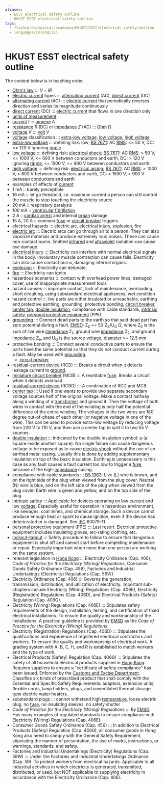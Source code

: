 ```yaml
---
aliases:
  - ESST electrical safety outline
  - HKUST ESST electrical safety outline
tags:
  - flashcards/special/academia/HKUST/ESST/electrical_safety/outline
  - languages/in/English
---
```


# HKUST ESST electrical safety outline

The content below is in teaching order.

- [Ohm's law](../../../../../general/Ohm's%20law.md) ::: _V_ = _IR_ <!--SR:!2024-02-11,4,270!2024-02-11,4,270-->
- [electric current](../../../../../general/electric%20current.md) types ::: [alternating current](../../../../../general/alternating%20current.md) (AC), [direct current](../../../../../general/direct%20current.md) (DC) <!--SR:!2024-02-11,4,270!2024-02-11,4,284-->
- [alternating current](../../../../../general/alternating%20current.md) (AC) ::: [electric current](../../../../../general/electric%20current.md) that periodically reverses direction and varies its magnitude continuously <!--SR:!2024-02-11,4,270!2024-02-11,4,270-->
- [direct current](../../../../../general/direct%20current.md) (DC) ::: [electric current](../../../../../general/electric%20current.md) that flows in one direction only <!--SR:!2024-02-11,4,289!2024-02-11,4,289-->
- [units of measurement](../../../../../general/unit%20of%20measurement.md)
- [current](../../../../../general/electric%20current.md) _I_ ::: [ampere](../../../../../general/ampere.md) A <!--SR:!2024-02-11,4,284!2024-02-11,4,284-->
- [resistance](../../../../../general/electrical%20resistance%20and%20conductance.md) _R_ (DC) or [impedance](../../../../../general/electrical%20impedance.md) _Z_ (AC) ::: [Ohm](../../../../../general/Ohm.md) Ω <!--SR:!2024-02-11,4,289!2024-02-11,4,289-->
- [voltage](../../../../../general/voltage.md) _V_ ::: [volt](../../../../../general/volt.md) V <!--SR:!2024-02-11,4,284!2024-02-11,4,289-->
- [voltage](../../../../../general/voltage.md) classification ::: [extra-low voltage](../../../../../general/extra-low%20voltage.md), [low voltage](../../../../../general/low%20voltage.md), [high voltage](../../../../../general/high%20voltage.md) <!--SR:!2024-02-11,4,284!2024-02-11,4,284-->
- [extra-low voltage](../../../../../general/extra-low%20voltage.md) ::: defining risk: low; [BS 7671](../../../../../general/BS%207671.md): AC [RMS](../../../../../general/root%20mean%20square.md): <= 50 V, DC: <= 120 V ignoring [ripple](ripple%20(electrical).md) <!--SR:!2024-02-11,4,289!2024-02-11,4,289-->
- [low voltage](../../../../../general/low%20voltage.md) ::: defining risk: [electrical shock](../../../../../general/electrical%20injury.md); [BS 7671](../../../../../general/BS%207671.md): AC [RMS](../../../../../general/root%20mean%20square.md): > 50 V, <= 1000 V, <= 600 V between conductors and earth, DC: > 120 V ignoring [ripple](ripple%20(electrical).md), <= 1500 V, <= 900 V between conductors and earth <!--SR:!2024-02-10,3,269!2024-02-11,4,284-->
- [high voltage](../../../../../general/high%20voltage.md) ::: defining risk: [electrical arcing](../../../../../general/electric%20arc.md); [BS 7671](../../../../../general/BS%207671.md): AC [RMS](../../../../../general/root%20mean%20square.md): > 1000 V, > 600 V between conductors and earth, DC: > 1500 V, > 900 V between conductors and earth <!--SR:!2024-02-10,3,264!2024-02-11,4,289-->
- examples of effects of [current](../../../../../general/electric%20current.md)
- 1 mA :: barely perceptible <!--SR:!2024-02-11,4,270-->
- 16 mA :: let go threshold, i.e. maximum current a person can still control the muscle to stop touching the electricity source <!--SR:!2024-02-10,3,269-->
- 20 mA :: respiratory paralysis <!--SR:!2024-02-08,1,249-->
- 100 mA :: [ventricular fibrillation](../../../../../general/ventricular%20fibrillation.md) <!--SR:!2024-02-10,3,264-->
- 2 A :: [cardiac arrest](../../../../../general/cardiac%20arrest.md) and internal [organ](../../../../../general/organ%20(biology).md) damage <!--SR:!2024-02-11,4,289-->
- 15 A, 20 A :: common [fuse](fuse%20(electrical).md) or [circuit breaker](../../../../../general/circuit%20breaker.md) triggers <!--SR:!2024-02-11,4,284-->
- electrical hazards ::: [electric arc](../../../../../general/electric%20arc.md), [electrical injury](../../../../../general/electrical%20injury.md), [explosion](../../../../../general/explosion.md), [fire](../../../../../general/fire.md) <!--SR:!2024-02-11,4,289!2024-02-11,4,289-->
- [electric arc](../../../../../general/electric%20arc.md) ::: Electric arcs can go through air to a person. They can also vaporize materials and produce extremely loud noises. These can cause non-contact burns. Emitted [infrared](../../../../../general/infrared.md) and [ultraviolet](../../../../../general/ultraviolete.md) radiation can cause eye damage. <!--SR:!2024-02-10,3,269!2024-02-11,4,289-->
- [electrical injury](../../../../../general/electrical%20injury.md) ::: Electricity can interfere with normal electrical signals in the body. Involuntary muscle contraction can cause falls. Electricity can also cause contact burns, damaging internal organs. <!--SR:!2024-02-10,3,269!2024-02-11,4,289-->
- [explosion](../../../../../general/explosion.md) ::: Electricity can detonate. <!--SR:!2024-02-11,4,270!2024-02-11,4,284-->
- [fire](../../../../../general/fire.md) ::: Electricity can ignite. <!--SR:!2024-02-11,4,270!2024-02-11,4,270-->
- hazardous scenarios ::: contact with overhead power lines, damaged cover, use of inappropriate measurement tools <!--SR:!2024-02-10,3,264!2024-02-11,4,270-->
- hazard causes ::: improper contact, lack of maintenance, overloading, short circuiting, using substandard electrical appliances, wet condition <!--SR:!2024-02-08,1,249!2024-02-11,4,289-->
- hazard control ::: live parts are either insulated or unreachable, earthing and protective earthing, grounding, protective bonding, [circuit breaker](../../../../../general/circult%20breaker.md), [center tap](../../../../../general/center%20tap.md), [double insulation](../../../../../general/appliance%20classes.md#Class%20II), compliance with cable standards, [intrinsic safety](../../../../../general/intrinsic%20safety.md), [personal protective equipment](../../../../../general/personal%20protective%20equipment.md) (PPE) <!--SR:!2024-02-08,1,249!2024-02-11,4,270-->
- [grounding](../../../../../general/ground%20(electricity).md) ::: Connect dead parts to the earth so that said dead part has zero potential during a fault. [EMSD](../../../../../general/Electrical%20and%20Mechanical%20Services%20Department.md): Z<sub>2</sub> <= 50 Z<sub>S</sub>/U<sub>O</sub> Ω, where Z<sub>S</sub> is the sum of live wire [impedance](../../../../../general/electrical%20impedance.md) Z<sub>1</sub>, ground wire [impedance](../../../../../general/electrical%20impedance.md) Z<sub>2</sub>, and ground [impedance](../../../../../general/electrical%20impedance.md) Z<sub>e</sub>, and U<sub>O</sub> is the source [voltage](../../../../../general/voltage.md), [diameter](../../../../../general/diameter.md) >= 12.5 mm <!--SR:!2024-02-10,3,264!2024-02-10,3,250-->
- protective bonding ::: Connect several conductive parts to ensure the parts have the same potential so that they do not conduct current during a fault. May be used with [grounding](../../../../../general/ground%20(electrical).md). <!--SR:!2024-02-10,3,264!2024-02-11,4,289-->
  - [circuit breaker](../../../../../general/circult%20breaker.md)
- [residual-current device](../../../../../general/residual-current%20device.md) (RCD) ::: Breaks a circuit when it detects leakage current to [ground](../../../../../general/ground%20(electricity).md). <!--SR:!2024-02-11,4,270!2024-02-11,4,270-->
- [miniature circuit breaker](../../../../../general/circuit%20breaker.md) (MCB) ::: A resettable [fuse](../../../../../general/fuse%20(electrical).md). Breaks a circuit when it detects overload. <!--SR:!2024-02-11,4,284!2024-02-11,4,270-->
- [residual-current device](../../../../../general/residual-current%20device.md) (RCBO) ::: A combination of RCD and MCB. <!--SR:!2024-02-11,4,270!2024-02-11,4,289-->
- [center tap](../../../../../general/center%20tap.md) ::: Used if one wants to provide two separate secondary voltage sources half of the original voltage. Make a contact halfway along a winding of a [transformer](../../../../../general/transformer.md) and ground it. Then the voltage of both wires in contact with the end of the winding is only half the potential difference of the entire winding. The voltages in the two wires are 180 degree out-of-phase of each other (or negative voltage in one of the wire). This can be used to provide extra-low voltage by reducing voltage from 220 V to 110 V, and then use a center tap to split it to two 55 V sources. <!--SR:!2024-02-10,3,264!2024-02-11,4,270-->
- [double insulation](../../../../../general/appliance%20classes.md#Class%20II) ::: Indicated by the double insulation symbol: ⧈ (a square inside another square). No single failure can cause dangerous voltage to be exposed as to cause [electric shock](../../../../../general/electrical%20injury.md) without the use of an earthed metal casing. Usually this is done by adding supplementary insulation on top of the basic insulation. Earthing is unnecessary in this case as any fault causes a fault current too low to trigger a [fuse](../../../../../general/fuse%20(electrical).md), because of the high-[impedance](../../../../../general/electrical%20impedance.md) casing. <!--SR:!2024-02-10,3,269!2024-02-08,1,249-->
- compliance with cable standards ::: [BS 1363](../../../../../general/BS%201363.md): Live (L) wire is brown, and on the right side of the plug when viewed from the plug cover. Neutral (N) wire is blue, and on the left side of the plug when viewed from the plug cover. Earth wire is green and yellow, and on the top side of the plug. <!--SR:!2024-02-11,4,270!2024-02-11,4,270-->
- [intrinsic safety](../../../../../general/intrinsic%20safety.md) ::: Applicable for devices operating on low [current](../../../../../general/electric%20current.md) and low [voltage](../../../../../general/voltage.md). Especially useful for operation in hazardous environment, like sewages, coal mines, and chemical storage. Such a device cannot produce enough heat or spark to cause ignition, even if the device has deteriorated or is damaged. See [IEC](../../../../../general/International%20Electrotechnical%20Commission.md) 60079-11. <!--SR:!2024-02-10,3,269!2024-02-11,4,289-->
- [personal protective equipment](../../../../../general/personal%20protective%20equipment.md) (PPE) ::: Last resort. Electrical protective equipment includes insulating gloves, arc-rating clothing, etc. <!--SR:!2024-02-10,3,269!2024-02-11,4,289-->
- [lockout–tagout](../../../../../general/lockout–tagout.md) ::: Safety procedure to follow to ensure that dangerous equipment is shut off and cannot start before completing maintenance or repair. Especially important when more than one person are working on the same system. <!--SR:!2024-02-11,4,284!2024-02-11,4,284-->
- relevant legislation in [Hong Kong](../../../../../general/Hong%20Kong.md) ::: Electricity Ordinance (Cap. 406), _Code of Practice for the Electricity (Wiring) Regulations_, Consumer Goods Safety Ordinance (Cap. 456), Factories and Industrial Undertakings (Electricity) Regulations (Cap. 59W) <!--SR:!2024-02-10,3,269!2024-02-11,4,270-->
- Electricity Ordinance (Cap. 406) ::: Governs the generation, transmission, distribution, and utilization of electricity. Important sub-chapters include Electricity (Wiring) Regulations (Cap. 406E), Electricity (Registration) Regulations (Cap. 406D), and Electrical Products (Safety) Regulation (Cap. 406G). <!--SR:!2024-02-08,1,244!2024-02-11,4,289-->
- Electricity (Wiring) Regulations (Cap. 406E) ::: Stipulates safety requirements of the design, installation, testing, and certification of fixed electrical installations. To ensure the quality and workmanship of the installations. A practical guideline is provided by [EMSD](../../../../../general/Electrical%20and%20Mechanical%20Services%20Department.md) as the _Code of Practice for the Electricity (Wiring) Regulations_. <!--SR:!2024-02-10,3,269!2024-02-11,4,284-->
- Electricity (Registration) Regulations (Cap. 406D) ::: Stipulates the qualifications and experience of registered electrical contractors and workers. To ensure the quality and workmanship of electrical work. A grading system with A, B, C, H, and R is established to match workers and the type of work. <!--SR:!2024-02-10,3,250!2024-02-11,4,270-->
- Electrical Products (Safety) Regulation (Cap. 406G) ::: Stipulates the safety of all household electrical products supplied in [Hong Kong](../../../../../general/Hong%20Kong.md). Requires suppliers to ensure a "certificate of safety compliance" has been issued. Enforced by the [Customs and Excise Department](../../../../../general/Customs%20and%20Excise%20Department%20(Hong%20Kong).md). Classifies six kinds of prescribed product that shall comply with the Essential and Specific Safety Requirements: adaptors, extension units, flexible cords, lamp holders, plugs, and unventilated thermal storage type electric water heaters. <!--SR:!2024-02-08,1,244!2024-02-10,3,264-->
- substandard plugs ::: cannot withstand high [temperature](../../../../../general/temperature.md), loose electric plug, no [fuse](../../../../../general/fuse%20(electrical).md), no insulating sleeves, no safety shutter <!--SR:!2024-02-10,3,264!2024-02-11,4,270-->
- _Code of Practice for the Electricity (Wiring) Regulations_ ::: By [EMSD](../../../../../general/Electrical%20and%20Mechanical%20Services%20Department.md). Has many examples of regulated standards to ensure compliance with Electricity (Wiring) Regulations (Cap. 406E). <!--SR:!2024-02-11,4,289!2024-02-11,4,270-->
- Consumer Goods Safety Ordinance (Cap. 456) ::: In addition to Electrical Products (Safety) Regulation (Cap. 406G), all consumer goods in Hong Kong also need to comply with the General Safety Requirement, stipulating the manner of presentation, the use of marks, instructions, or warnings, standards, and safety. <!--SR:!2024-02-10,3,269!2024-02-10,3,269-->
- Factories and Industrial Undertakings (Electricity) Regulations (Cap. 59W) ::: Under the Factories and Industrial Undertakings Ordinance (Cap. 59). To protect workers from electrical hazards. Applicable to all industrial activities in which electricity is generated, transmitted, distributed, or used, but NOT applicable to supplying electricity in accordance with the Electricity Ordinance (Cap. 406). <!--SR:!2024-02-08,1,249!2024-02-10,3,264-->
